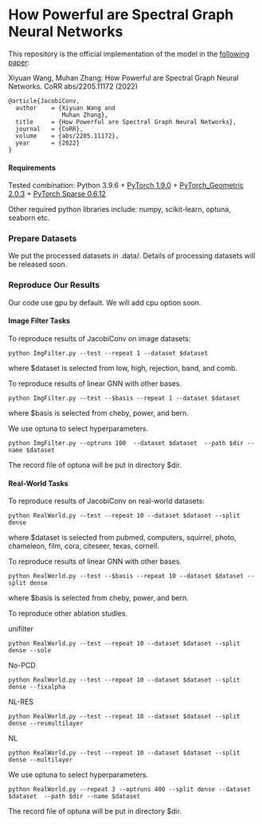 # How Powerful are Spectral Graph Neural Networks

This repository is the official implementation of the model in the [following paper](https://openreview.net/forum?id=XLxhEjKNbXj):

Xiyuan Wang, Muhan Zhang: How Powerful are Spectral Graph Neural Networks. CoRR abs/2205.11172 (2022)

```{bibtex}
@article{JacobiConv,
  author    = {Xiyuan Wang and
               Muhan Zhang},
  title     = {How Powerful are Spectral Graph Neural Networks},
  journal   = {CoRR},
  volume    = {abs/2205.11172},
  year      = {2022}
}
```

#### Requirements
Tested combination: Python 3.9.6 + [PyTorch 1.9.0](https://pytorch.org/get-started/previous-versions/) + [PyTorch_Geometric 2.0.3](https://pytorch-geometric.readthedocs.io/en/latest/notes/installation.html) + [PyTorch Sparse 0.6.12](https://github.com/rusty1s/pytorch_sparse)

Other required python libraries include: numpy, scikit-learn, optuna, seaborn etc.

### Prepare Datasets

We put the processed datasets in .data/. Details of processing datasets will be released soon.


### Reproduce Our Results

Our code use gpu by default. We will add cpu option soon.

#### Image Filter Tasks

To reproduce results of JacobiConv on image datasets:
```
python ImgFilter.py --test --repeat 1 --dataset $dataset
```
where $dataset is selected from low, high, rejection, band, and comb. 

To reproduce results of linear GNN with other bases.
```
python ImgFilter.py --test --$basis --repeat 1 --dataset $dataset
```
where $basis is selected from cheby, power, and bern. 


We use optuna to select hyperparameters.
```
python ImgFilter.py --optruns 100  --dataset $dataset  --path $dir --name $dataset
```
The record file of optuna will be put in directory $dir.

#### Real-World Tasks

To reproduce results of JacobiConv on real-world datasets:
```
python RealWorld.py --test --repeat 10 --dataset $dataset --split dense
```
where $dataset is selected from pubmed, computers, squirrel, photo, chameleon, film, cora, citeseer, texas, cornell. 

To reproduce results of linear GNN with other bases.
```
python RealWorld.py --test --$basis --repeat 10 --dataset $dataset --split dense
```
where $basis is selected from cheby, power, and bern. 

To reproduce other ablation studies.

unifilter
```
python RealWorld.py --test --repeat 10 --dataset $dataset --split dense --sole
```
No-PCD
```
python RealWorld.py --test --repeat 10 --dataset $dataset --split dense --fixalpha
```
NL-RES 
```
python RealWorld.py --test --repeat 10 --dataset $dataset --split dense --resmultilayer
```
NL
```
python RealWorld.py --test --repeat 10 --dataset $dataset --split dense --multilayer
```

We use optuna to select hyperparameters.
```
python RealWorld.py --repeat 3 --optruns 400 --split dense --dataset $dataset  --path $dir --name $dataset
```
The record file of optuna will be put in directory $dir.

